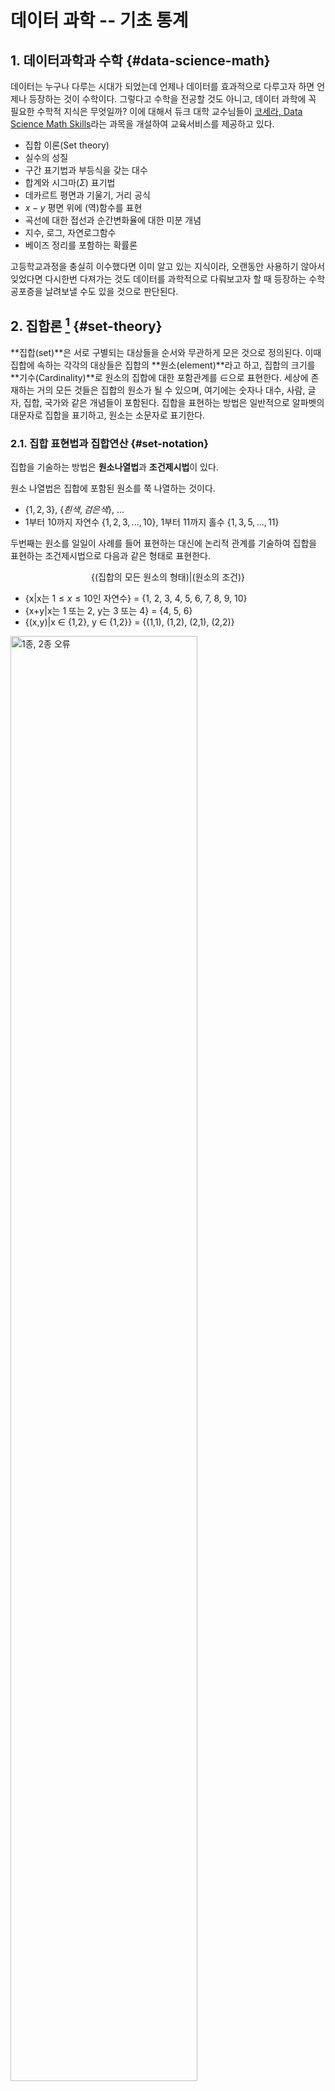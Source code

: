 # 데이터 과학 -- 기초 통계



## 1. 데이터과학과 수학 {#data-science-math}

데이터는 누구나 다루는 시대가 되었는데 언제나 데이터를 효과적으로 다루고자 하면 언제나 등장하는 것이 수학이다.
그렇다고 수학을 전공할 것도 아니고, 데이터 과학에 꼭 필요한 수학적 지식은 무엇일까? 
이에 대해서 듀크 대학 교수님들이 [코세라, Data Science Math Skills](https://www.coursera.org/learn/datasciencemathskills/)라는 과목을 개설하여 
교육서비스를 제공하고 있다.

- 집합 이론(Set theory)
- 실수의 성질
- 구간 표기법과 부등식을 갖는 대수
- 합계와 시그마($\Sigma$) 표기법
- 데카르트 평면과 기울기, 거리 공식
- $x-y$ 평면 위에 (역)함수를 표현
- 곡선에 대한 접선과 순간변화율에 대한 미분 개념
- 지수, 로그, 자연로그함수
- 베이즈 정리를 포함하는 확률론

고등학교과정을 충실히 이수했다면 이미 알고 있는 지식이라, 오랜동안 사용하기 않아서 잊었다면 다시한번 
다져가는 것도 데이터를 과학적으로 다뤄보고자 할 때 등장하는 수학 공포증을 날려보낼 수도 있을 것으로 판단된다.

## 2. 집합론 [^wiki-set] {#set-theory}

[^wiki-set]: [위키백과 - 집합(Set)](https://ko.wikipedia.org/wiki/%EC%A7%91%ED%95%A9)

**집합(set)**은 서로 구별되는 대상들을 순서와 무관하게 모은 것으로 정의된다.
이때 집합에 속하는 각각의 대상들은 집합의 **원소(element)**라고 하고,
집합의 크기를 **기수(Cardinality)**로 원소의 집합에 대한 포함관계를 $\in$으로 표현한다. 
세상에 존재하는 거의 모든 것들은 집합의 원소가 될 수 있으며, 여기에는 숫자나 대수, 사람, 글자, 집합, 국가와 같은 개념들이 포함된다. 집합을 표현하는 방법은 일반적으로 알파벳의 대문자로 집합을 표기하고, 원소는 소문자로 표기한다.

### 2.1. 집합 표현법과 집합연산 {#set-notation}

집합을 기술하는 방법은 **원소나열법**과 **조건제시법**이 있다.

원소 나열법은 집합에 포함된 원소를 쭉 나열하는 것이다.

- $\{1, 2, 3\}$, $\{흰색, 검은색\}$, ...
- 1부터 10까지 자연수 $\{1, 2, 3, ..., 10\}$, 1부터 11까지 홀수 $\{1, 3, 5, ..., 11\}$

두번째는 원소를 일일이 사례를 들어 표현하는 대신에 논리적 관계를 기술하여 집합을 표현하는 조건제시법으로 다음과 같은 형태로 표현한다.

$$\{(\text{집합의 모든 원소의 형태})|(\text{원소의 조건})\}$$

- {x|x는 $1\le x \le 10$인 자연수} = {1, 2, 3, 4, 5, 6, 7, 8, 9, 10}
- {x+y|x는 1 또는 2, y는 3 또는 4} = {4, 5, 6}
- {(x,y)|x $\in$ {1,2}, y $\in$ {1,2}} = {(1,1), (1,2), (2,1), (2,2)}

<img src="fig/type-one-type-two-error.png" alt="1종, 2종 오류" width="77%" />

예를 들어, 검사결과 임신이 되어 양성이 나온 사람(P)과 그렇지 않은 사람(N)을 집합으로 표현해 보자.

- $P = \{ x \in X | \text{x는 임신 검사결과 임신이 된 사람} \}$
- $N = \{ x \in X | \text{x는 임신 검사결과 임신이 되지 않은 사람} \}$

전체집합은 임신 검사결과 임신으로 판정된 사람과 임신이 되지 않은 것으로 판정된 사람이 되고, 임신이 된 것으로 판명된 사람과 동시에 임신이 되지 않은 것으로 판정된 사람은 없어 공집합($\phi$)이 된다.
또한, 임신 검사결과 오류가 있을 수 있어 집합기호를 통해 True Positive, False Positive, False Negative, True Nagative 4가지 경우로 표현할 수 있다.

보통 데이터과학에서 관심이 있는 사건을 $Y$로 표현하고 $Y$가 발현된 경우 1, 그렇지 않는 경우 0으로 인코딩한다.
$Y$를 임신상태로 표현하면, 1은 임신인 상태, 0은 임신이 되지 않은 상태를 각각 나타낸다.

- 모집단 사람($H$, 임신한 사람과 임신하지 않은 사람)
    - $임신상태 \cup 비임신 = H$ : 임신한 사람과 임신하지 않은 사람을 모두 합치면 전체집합이 된다.
    - $임신상태 \cap 비임신 = \phi$ : 임신한 사람과 동시에 임신하지 않은 사람은 존재하지 않아 공집합이 된다.
- 검사결과(임신검사 결과 임신 혹은 임신되지 않음으로 나옴) 
    - $음성 \cup 양성 = H$ : 임신검사결과 임신되었다는 결과와 임신이 되지 않았다는 결과를 모두 합하면 전체집합이 된다.
    - $음성 \cap 양성 = \phi$ : 임신검사결과 임신되었다는 결과와 동시에 임신이 되지 않았다는 결과는 나올 수가 없어 공집합이 된다.
- 모집단 사람과 검사결과를 조합하게 되면 다음 4가지 경우의 수가 나온다.
    - $비임신상태 \cap 음성$(False Nagative): 비임신상태인데, 검사결과 음성이 나와 임신이 아닌 것으로 판정된 경우
    - $임신상태 \cap 양성$(True Positive): 임신상태인데 검사결과 음성이 나와 임신이 된 것으로 판정된 경우.    
    - $비임신상태 \cap 양성$(False Positive, **1종 오류**): 비임신상태인데, 검사결과 양성이 나와 임신이 된 것으로 판정된 경우.
    - $임신상태 \cap 음성$(True Nagative, **2종 오류**): 임신상태인데 검사결과 음성이 나와 임신이 안 된 것으로 판정된 경우.
    
앞서 정의한 것을 기반으로 다음과 같이 전체 사람중에 임신상태인 사람과 비임신상태 사람의 비율을 계산할 수 있다.

- $\frac{|임신상태|}{|사람|}$ = 전체 사람중에서 임신상태인 사람의 비율
- $\frac{|비임신상태|}{|사람|}$ = 전체 사람중에서 비임신상태인 사람의 비율

또한, True Positive, False Positive, False Negative, True Nagative 경우를 집합으로 표현할 수 있다.

- $\frac{임신상태 \cap 양성}{|임신상태|}$ = True Postive로 임신상태인 사람중에서 임신검사결과 양성으로 판정된 사람의 비율
- $\frac{비임신상태 \cap 양성}{|비임신상태|}$ = False Postive로 비임신상태인 사람중에서 임신검사결과 양성으로 판정된 사람의 비율
- $\frac{임신상태 \cap 음성}{|임신상태|}$ = True Nagative로 임신상태인 사람중에서 임신검사결과 음성으로 판정된 사람의 비율
- $\frac{비임신상태 \cap 음성}{|비임신상태|}$ = False Positive로 비임신상태인 사람중에서 임신검사결과 음성으로 판정된 사람의 비율

데이터 과학에서 예측모형 성능평가와 관련된 사항은 [기계학습 알고리즘 성능평가](http://statkclee.github.io/ml/ml-assessment.html)를 참조한다.

### 2.2. R 코드 {#r-set-notation}

`sets` 팩키지와 `VennDiagram` 팩키지를 활용하여 집합연산을 R코드로 수행해본다. 

- [sets: Sets, Generalized Sets, Customizable Sets and Intervals](https://cran.r-project.org/web/packages/sets/)
- [VennDiagram: Generate High-Resolution Venn and Euler Plots](https://cran.r-project.org/web/packages/VennDiagram/index.html)

먼저 집합 $A,B$를 생성한다. 집합 $A = \{ A, B, \cdots, J \}$, 
집합 $B = \{ E, F, \cdots, O \}$가 된다. 집합의 크기/기수는 `length` 함수로 구한다.
`sets` 팩키지의 합집합, 교집합, "두 집합의 상대 여집합의 합"을 내장된 연산자로 각기 계산한다.


~~~{.r}
# 0. 환경설정 ----------
library(sets)
library(VennDiagram)
library(RAM)
library(eulerr)

# 1. 집합 정의 ---------
A <- LETTERS[1:10]
B <- LETTERS[5:15]

A_set <- as.set(A)
B_set <- as.set(B)

# 2. 집합 크기/기수(Cardinality) -------

length(A)
~~~



~~~{.output}
[1] 10

~~~



~~~{.r}
length(B)
~~~



~~~{.output}
[1] 11

~~~



~~~{.r}
# 3. 기본 집합 연산 --------------------
# 합집합
A_set | B_set
~~~



~~~{.output}
{"A", "B", "C", "D", "E", "F", "G", "H", "I", "J", "K", "L", "M",
 "N", "O"}

~~~



~~~{.r}
# 교집합
A_set & B_set
~~~



~~~{.output}
{"E", "F", "G", "H", "I", "J"}

~~~



~~~{.r}
# 두 집합의 상대 여집합의 합(Symmetric Difference)
A_set %D% B_set
~~~



~~~{.output}
{"A", "B", "C", "D", "K", "L", "M", "N", "O"}

~~~

`draw.pairwise.venn` 함수를 활용하여 앞에서 정의한 집합을 벤다이어그램으로 다음과 같이 시각화할 수 있다. 


~~~{.r}
# 4. 벤다이어그램 ---------------------
## 4.1. 종합

draw.pairwise.venn(
  area1 = length(A_set),
  area2 = length(B_set),
  cross.area = length(A_set & B_set),
  category = c("집합 A", "집합 B"),
  cat.pos = c(0, 180),
  euler.d = TRUE,
  sep.dist = 0.03,
  fill = c("light blue", "pink"),
  alpha = rep(0.5, 2),
  lty = rep("blank", 2)
)
~~~

<img src="fig/r-set-venn-diagram-1.png" style="display: block; margin: auto;" />

~~~{.output}
(polygon[GRID.polygon.11], polygon[GRID.polygon.12], polygon[GRID.polygon.13], polygon[GRID.polygon.14], text[GRID.text.15], text[GRID.text.16], text[GRID.text.17], text[GRID.text.18], text[GRID.text.19]) 

~~~



~~~{.r}
## 4.2. 원소도 함께 표현
group.venn(list(집합A=A, 집합B=B), label=TRUE, 
           fill = c("orange", "blue"),
           cat.pos = c(0, 0),
           lab.cex=1.3)
~~~

<img src="fig/r-set-venn-diagram-2.png" style="display: block; margin: auto;" />

실제 임신여부와 검사결과는 0 혹은 1로 표현된다.
이를 난수로 생성하여 표를 만들고 시각화를 하게 되면 다음과 같다.


~~~{.r}
# 5. 제1종, 제2종 오류 ----------------------
## 5.1. 데이터 준비 -------------------------

pregnant_TF <- rbinom(100, 1, 0.3)
test_PN     <- rbinom(100, 1, 0.3)

table(test_PN, pregnant_TF)
~~~



~~~{.output}
       pregnant_TF
test_PN  0  1
      0 61 12
      1 23  4

~~~



~~~{.r}
pregnant_df <- data.frame(pregnant_TF, test_PN)

## 5.2. 시각화 -------------------------
pregnant_fit <- euler(pregnant_df)

plot(pregnant_fit, auto.key = TRUE, counts=TRUE, labels = c("1종 오류", "2종 오류"))
~~~

<img src="fig/r-set-type-i-type-ii-1.png" style="display: block; margin: auto;" />


## 3. 합 $\Sigma$ 표기법 {#sigma-notation}

<iframe width="300" height="180" src="https://www.youtube.com/embed/5jwXThH6fg4" frameborder="0" allowfullscreen></iframe>

$\Sigma$ 표기법을 통해 합을 표현하는 것이 일반적이다.

- $\sum_{i=1}^{10} i = 1+2+3+ \cdots +10$
- $\sum_{i=1}^{100} i = 1+2+3+ \cdots +99+100$
- $\sum_{i=1}^{50} \pi i^2 = \pi \times0^2 + \pi \times 1^2 + \pi \times 2^2 +\cdots + + \pi \times 50^2$

$\Sigma$ 표기법을 통해 수식을 변형하는 것도 가능하다.

- $\begin{align}
     \sum_{i=1}^{3} (i^2 + 7i) &= (1^2 + 7\times 1) + (2^2 + 7\times 2) + (3^2 + 7\times 3) \\
                               &= (1^2 + 2^2 + 3^2) + (7\times 1 + 7\times 2 +7\times 3) \\
                               &= \sum_{i=1}^{3} (i^2) +  \sum_{i=1}^{3} (7i)
   \end{align}$

### 3.1. 평균과 분산 계산 {#mean-and-variance}
                               
산술평균은 가장 일반적으로 수식으로 데이터의 중심을 파악하고자 할 때 많이 사용된다.

$$\bar{x} = \frac{1}{n} \cdot \sum_{i=1}^n{x_i}$$
반면에, 분산은 데이터의 퍼짐을 측정로 자주 사용된다.

$$\sigma^2 = \frac{\sum_{i=1}^{n}(x_i-\overline{x})^2}{n}$$

분산에 제곱근을 취해 표준편차를 정의해서 제곱한 것을 걷어내어 평균에서 떨어진 거리를 파악하는데 직관적으로 활용한다. 

$$\sigma = \sqrt{\frac{\sum_{i=1}^{n}(x_i-\overline{x})^2}{n}}$$

### 3.1. 평균과 분산 {#r-mean-variance}

앞서 정의한 수학적 내용을 R 코드로 표현하면 다음과 같다.

- 합: `sum(dat)`
- 평균: sum(dat)/length(dat)
- 표본분산: sum((dat - mean(dat))^2) / (length(dat) -1)

> 모분산을 알수 없기 때문에 자유도 1을 떼어내서 표본분산을 계산한다. 


~~~{.r}
# 1. 합과 평균, 분산 ----------
## 데이터
dat <- seq(from=1, to=10, by=1)

## 합계
sum(dat)
~~~



~~~{.output}
[1] 55

~~~



~~~{.r}
## 평균
sum(dat)/length(dat) == mean(dat)
~~~



~~~{.output}
[1] TRUE

~~~



~~~{.r}
## 분산
sum((dat - mean(dat))^2) / (length(dat) -1)  == var(dat)
~~~



~~~{.output}
[1] TRUE

~~~

## 4. 함수 [^wiki-function] {#math-function}

[^wiki-function]: [위키백과 - 함수(function)](https://ko.wikipedia.org/wiki/%ED%95%A8%EC%88%98)

함수는 특정 집합에서 다른 집합으로 매핑하는 역할을 수행한다.
즉, 함수 $f$는 다음과 같은 튜플 $(X,Y,\operatorname{graph}f)$로 표현할 수 있으며,
집합 $X$를 정의역, 집합 $Y$를 공역이라고 부르며, 
$\operatorname{graph}f$는 곱집합 $X\times Y$의 부분집합이 되고, $f$의 그래프라고 부르며 
$f:X \rightarrow Y$ 같이 표현한다.

여기서 중요한 것은 임의의 $x\in X$에 대해서 $y\in Y$가 유일하게 존재해야 된다는 점이다. 즉,

- 임의의 $x\in X$에 대하여, $(x,y)\in\operatorname{graph}f$인 $y\in Y$가 유일하게 존재한다.

$f:X \rightarrow Y$로 함수를 표현하면 정의역 $x \in X$ 원소는 $f(x) \in Y$ 집합의 원소로 포함된다.

함수를 표현하는 방식은 크게 세가지로 나눠진다.

- 열거법: 대응 규칙이 유한 개일 때만 완전하게 표현된다.
    - $\{아빠, 엄마, 동생, 나\} \rightarrow  \{1월 1일, 2월 15일, \cdots  12월 30일, 12월 31일\}$
- 공식이나 알고리즘을 통한 표현법
    - $f:\{1,2,3\} \rightarrow  \{4,5,6,7\}$
    - $f:x \rightarrow  x+3$
- 함수의 그래프를 통한 표현법

데이터과학에서 지도학습(Supervised Learning)을 통한 예측모형을 개발하는 경우 함수로 다음과 같이 표현할 수 있다.
즉, 정의역에 속한 $(X_1, X_2,\cdots, X_n)$ 집합원소를 수익 $\mathbb{R}$에 매핑하는 함수가 지도학습 모형이 된다.

$\text{수익}: (X_1, X_2,\cdots, X_n) \rightarrow \mathbb{R}$

### 4.1. 함수 R 코드 {#r-code-function}

$y=2\cdot x -1$ 함수와 $y=x^2$ 함수를 그래프로 표현하면 다음과 같다.


~~~{.r}
#library(hrbrthemes)
#library(extrafont)
#library(tidyverse)
#loadfonts()

x <- seq(from=-5, to=5, by=0.5)
y <- 2 * x -1

df <- data.frame(x, y)

ggplot(df, aes(x, y)) +
  geom_point() +
  geom_line() +
  stat_function(fun=function(x)x^2, geom="line", aes(colour="square")) +
  theme_ipsum_rc(base_family = "NanumGothic") +
  theme(legend.position = "none",
        axis.line.x=element_blank(),
        axis.ticks.x=element_blank(),
        axis.title.x=element_blank(),
        panel.grid.minor.x=element_blank(),
        panel.grid.major.x=element_blank(),
        panel.grid.minor.y=element_blank(),
        panel.grid.major.y=element_blank()) +
  geom_vline(xintercept=0) +
  geom_hline(yintercept = 0) +
  labs(x="", y="") +
  annotate("text", 3, 5, vjust = -1, label = "y=2x-1", parse = FALSE) +
  annotate("text", 4, 15, vjust = -1, label = "y=x^2", parse = FALSE)
~~~

<img src="fig/r-function-code-1.png" style="display: block; margin: auto;" />

### 4.2. 함수 적용사례 - 남자신장 {#r-function-height}

[연령별 학생 평균 키(행정구역/성별)](http://gsis.kwdi.re.kr:8083/statHtml/statHtml.do?orgId=338&tblId=DT_1LEA012#) 데이터를 받아 2015년 기준 남자 연령별로 신장을 매핑하는 함수를 구해보자.

먼저 데이터를 데이터프레임형태로 가공한다. 그리고 나서, 연령을 정의역으로 갖고 신장을 공역으로 갖는데 3차 다항식 함수로 매핑해보자.

$$f: \text{연령} \rightarrow \text{신장}$$
$\text{연령} \rightarrow \text{신장}$으로 매핑하는 함수는 $f(\text{연령}) = \beta_0 + \beta_1 \cdot \text{연령} + \beta_2 \cdot \text{연령}^2 + \beta_3 \cdot \text{연령}^3$으로 정의한다.



~~~{.r}
height_df <- tribble(~연령, ~신장,
                       6	, 120.3,
                       7	, 125.5,
                       8	, 131.8,
                       9	, 136.6,
                       10, 	143.0,
                       11, 	148.9,
                       12, 	156.6,
                       13, 	163.5,
                       14, 	168.5,
                       15, 	171.4,
                       16, 	173.0,
                       17, 	173.4,
                       18, 	173.5)


height_lm <- lm(신장 ~ 연령 + I(연령^2) + I(연령^3), data=height_df)

ggplot(height_df, aes(연령, 신장)) +
  geom_point() +
  stat_function(fun=function(x) coef(height_lm)[1] + coef(height_lm)[2]*x + coef(height_lm)[3]*x^2 + coef(height_lm)[4]*x^3, geom="line", aes(colour="square")) +
  theme_ipsum_rc(base_family = "NanumGothic") +
  theme(legend.position = "none",
        axis.line.x=element_blank(),
        axis.ticks.x=element_blank(),
        axis.title.x=element_blank(),
        panel.grid.minor.x=element_blank(),
        panel.grid.major.x=element_blank(),
        panel.grid.minor.y=element_blank(),
        panel.grid.major.y=element_blank()) +
  geom_vline(xintercept = 6) +
  geom_hline(yintercept = 110) +
  labs(x="연령", y="신장")
~~~

<img src="fig/height-funciton-1.png" style="display: block; margin: auto;" />

상기 함수를 수식으로 표현하면 다음과 같다.

- 신장=132.1 -9.6연령 1.6연령^2 -0.1연령^3

